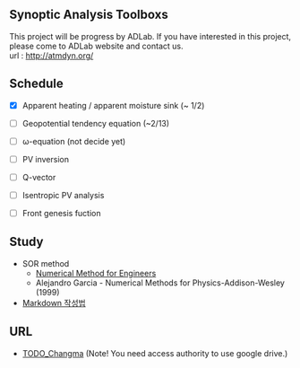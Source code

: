 ## Synoptic Analysis Toolboxs
This project will be progress by ADLab.
If you have interested in this project, please come to ADLab website and contact us.  
url : http://atmdyn.org/  
  
  
## Schedule
- [x] Apparent heating / apparent moisture sink (~ 1/2)
- [ ] Geopotential tendency equation (~2/13)
- [ ] ω-equation (not decide yet)
- [ ] PV inversion 
- [ ] Q-vector
- [ ] Isentropic PV analysis
- [ ] Front genesis fuction  
  
  
## Study
- SOR method
  - [Numerical Method for Engineers](http://folk.ntnu.no/leifh/teaching/tkt4140/._main057.html#kap:73)  
  - Alejandro Garcia - Numerical Methods for Physics-Addison-Wesley (1999)
- [Markdown 작성법](https://github.com/zeuseyera/Markdown_TongDal-kr)   


## URL
* [TODO_Changma](https://drive.google.com/drive/u/0/folders/14HScTlTFAByKM-FAIETzkwn_0soplBWi)
(Note! You need access authority to use google drive.)  

  
